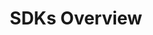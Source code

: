 ---
title: "SDKs Overview"
description: "Descriptions of the SDKs that are available, the platforms they support, and the value they provide to developers."
---